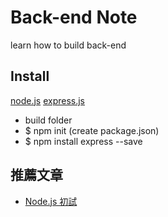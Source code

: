 # Back-end Note
learn how to build back-end

## Install
[node.js]
[express.js]
- build folder
- $ npm init (create package.json)
- $ npm install express --save

## 推薦文章
- [Node.js 初試]

[node.js]: https://nodejs.org/en/
[express.js]: http://www.expressjs.com.cn/
[Node.js 初試]:https://zespia.tw/blog/2012/07/14/nodejs-nyanko/
